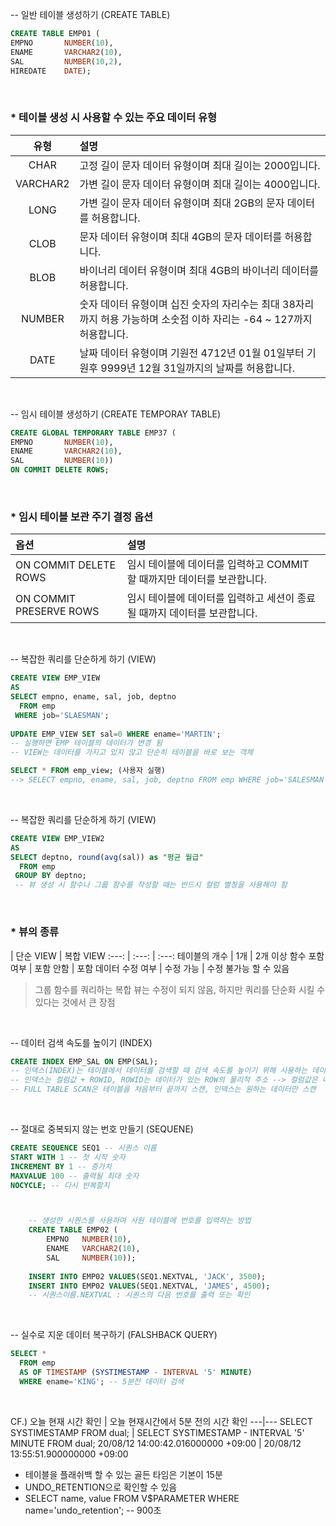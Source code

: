 -- 일반 테이블 생성하기 (CREATE TABLE) 
```sql
CREATE TABLE EMP01 (
EMPNO       NUMBER(10),
ENAME       VARCHAR2(10),
SAL         NUMBER(10,2),
HIREDATE    DATE);
```

<br>

### * __테이블 생성 시 사용할 수 있는 주요 데이터 유형__

유형 | 설명
:---:|:---
CHAR | 고정 길이 문자 데이터 유형이며 최대 길이는 2000입니다.
VARCHAR2 | 가변 길이 문자 데이터 유형이며 최대 길이는 4000입니다.
LONG | 가변 길이 문자 데이터 유형이며 최대 2GB의 문자 데이터를 허용합니다.
CLOB | 문자 데이터 유형이며 최대 4GB의 문자 데이터를 허용합니다.
BLOB | 바이너리 데이터 유형이며 최대 4GB의 바이너리 데이터를 허용합니다.
NUMBER | 숫자 데이터 유형이며 십진 숫자의 자리수는 최대 38자리까지 허용 가능하며 소숫점 이하 자리는 -64 ~ 127까지 허용합니다.
DATE | 날짜 데이터 유형이며 기원전 4712년 01월 01일부터 기원후 9999년 12월 31일까지의 날짜를 허용합니다.

<br>

-- 임시 테이블 생성하기 (CREATE TEMPORAY TABLE) 
```sql
CREATE GLOBAL TEMPORARY TABLE EMP37 ( 
EMPNO       NUMBER(10),
ENAME       VARCHAR2(10),
SAL         NUMBER(10))
ON COMMIT DELETE ROWS;
```

<br>

### * __임시 테이블 보관 주기 결정 옵션__    

옵션 | 설명
:---|:---
ON COMMIT DELETE ROWS | 임시 테이블에 데이터를 입력하고 COMMIT 할 때까지만 데이터를 보관합니다.
ON COMMIT PRESERVE ROWS | 임시 테이블에 데이터를 입력하고 세션이 종료될 때까지 데이터를 보관합니다.

<br>

-- 복잡한 쿼리를 단순하게 하기 (VIEW)
```sql
CREATE VIEW EMP_VIEW
AS 
SELECT empno, ename, sal, job, deptno
  FROM emp 
 WHERE job='SLAESMAN';
 
UPDATE EMP_VIEW SET sal=0 WHERE ename='MARTIN'; 
-- 실행하면 EMP 테이블의 데이터가 변경 됨
-- VIEW는 데이터를 가지고 있지 않고 단순히 테이블을 바로 보는 객체

SELECT * FROM emp_view; (사용자 실행) 
--> SELECT empno, ename, sal, job, deptno FROM emp WHERE job='SALESMAN'; (실제 실행)
```

<br>

-- 복잡한 쿼리를 단순하게 하기 (VIEW) 
```sql
CREATE VIEW EMP_VIEW2 
AS 
SELECT deptno, round(avg(sal)) as "평균 월급" 
  FROM emp 
 GROUP BY deptno; 
 -- 뷰 생성 시 함수나 그룹 함수를 작성할 때는 반드시 컬럼 별칭을 사용해야 함
```

<br>

### * __뷰의 종류__    

| 단순 VIEW | 복합 VIEW
:---: |  :---: | :---:
테이블의 개수 | 1개 | 2개 이상
함수 포함 여부 | 포함 안함 | 포함
데이터 수정 여부 | 수정 가능 | 수정 불가능 할 수 있음

> 그룹 함수를 쿼리하는 복합 뷰는 수정이 되지 않음, 하지만 쿼리를 단순화 시킬 수 있다는 것에서 큰 장점

<br>

-- 데이터 검색 속도를 높이기 (INDEX)
```sql
CREATE INDEX EMP_SAL ON EMP(SAL);
-- 인덱스(INDEX)는 테이블에서 데이터를 검색할 때 검색 속도를 높이기 위해 사용하는 데이터 베이스 객체(OBJECT)
-- 인덱스는 컬럼값 + ROWID, ROWID는 데이터가 있는 ROW의 물리적 주소 --> 컬럼값은 내림차순으로 정렬되어있음
-- FULL TABLE SCAN은 테이블을 처음부터 끝까지 스캔, 인덱스는 원하는 데이터만 스캔
```

<br>

-- 절대로 중복되지 않는 번호 만들기 (SEQUENE) 

```sql
CREATE SEQUENCE SEQ1 -- 시퀀스 이름
START WITH 1 -- 첫 시작 숫자
INCREMENT BY 1 -- 증가치
MAXVALUE 100 -- 출력될 최대 숫자
NOCYCLE; -- 다시 반복할지



    -- 생성한 시퀀스를 사용하여 사원 테이블에 번호를 입력하는 방법
    CREATE TABLE EMP02 (
        EMPNO   NUMBER(10),
        ENAME   VARCHAR2(10), 
        SAL     NUMBER(10));
        
    INSERT INTO EMP02 VALUES(SEQ1.NEXTVAL, 'JACK', 3500);
    INSERT INTO EMP02 VALUES(SEQ1.NEXTVAL, 'JAMES', 4500);
    -- 시퀀스이름.NEXTVAL : 시퀀스의 다음 번호를 출력 또는 확인
```

<br>

-- 실수로 지운 데이터 복구하기 (FALSHBACK QUERY) 
```sql
SELECT * 
  FROM emp 
  AS OF TIMESTAMP (SYSTIMESTAMP - INTERVAL '5' MINUTE)
  WHERE ename='KING'; -- 5분전 데이터 검색
```

<br>

CF.) 
오늘 현재 시간 확인 | 오늘 현재시간에서 5분 전의 시간 확인
---|---
SELECT SYSTIMESTAMP FROM dual; | SELECT SYSTIMESTAMP - INTERVAL '5' MINUTE FROM dual;
20/08/12 14:00:42.016000000 +09:00 | 20/08/12 13:55:51.900000000 +09:00

* 테이블을 플래쉬백 할 수 있는 골든 타임은 기본이 15분
* UNDO_RETENTION으로 확인할 수 있음
* SELECT name, value FROM V$PARAMETER WHERE name='undo_retention'; -- 900초